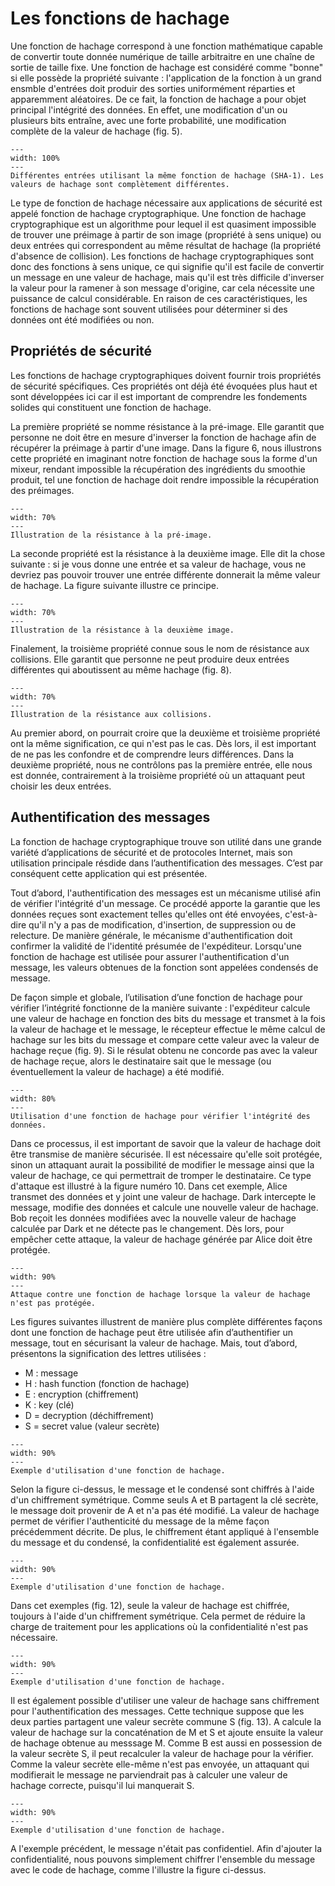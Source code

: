 # Les fonctions de hachage

Une fonction de hachage correspond à une fonction mathématique capable de convertir toute donnée numérique de taille arbitraitre en une chaîne de sortie de taille fixe. Une fonction de hachage est considéré comme "bonne" si elle possède la propriété suivante : l'application de la fonction à un grand ensmble d'entrées doit produir des sorties uniformément réparties et apparemment aléatoires. De ce fait, la fonction de hachage a pour objet principal l'intégrité des données. En effet, une modification d'un ou plusieurs bits entraîne, avec une forte probabilité, une modification complète de la valeur de hachage (fig. 5).

```{figure} figures/hash_function.png
---
width: 100%
---
Différentes entrées utilisant la même fonction de hachage (SHA-1). Les valeurs de hachage sont complètement différentes. 
```

Le type de fonction de hachage nécessaire aux applications de sécurité est appelé fonction de hachage cryptographique. Une fonction de hachage cryptographique est un algorithme pour lequel il est quasiment impossible de trouver une préimage à partir de son image (propriété à sens unique) ou deux entrées qui correspondent au même résultat de hachage (la propriété d'absence de collision). Les fonctions de hachage cryptographiques sont donc des fonctions à sens unique, ce qui signifie qu'il est facile de convertir un message en une valeur de hachage, mais qu'il est très difficile d'inverser la valeur pour la ramener à son message d'origine, car cela nécessite une puissance de calcul considérable. En raison de ces caractéristiques, les fonctions de hachage sont souvent utilisées pour déterminer si des données ont été modifiées ou non. 


## Propriétés de sécurité

Les fonctions de hachage cryptographiques doivent fournir trois propriétés de sécurité spécifiques. Ces propriétés ont déjà été évoquées plus haut et sont développées ici car il est important de comprendre les fondements solides qui constituent une fonction de hachage. 

La première propriété se nomme résistance à la pré-image. Elle garantit que personne ne doit être en mesure d'inverser la fonction de hachage afin de récupérer la préimage à partir d'une image. Dans la figure 6, nous illustrons cette propriété en imaginant notre fonction de hachage sous la forme d'un mixeur, rendant impossible la récupération des ingrédients du smoothie produit, tel une fonction de hachage doit rendre impossible la récupération des préimages.

```{figure} figures/propriete1.png
---
width: 70%
---
Illustration de la résistance à la pré-image. 
```

La seconde propriété est la résistance à la deuxième image. Elle dit la chose suivante : si je vous donne une entrée et sa valeur de hachage, vous ne devriez pas pouvoir trouver une entrée différente donnerait la même valeur de hachage. La figure suivante illustre ce principe.

```{figure} figures/propriete2.png
---
width: 70%
---
Illustration de la résistance à la deuxième image. 
```

Finalement, la troisième propriété connue sous le nom de résistance aux collisions. Elle garantit que personne ne peut produire deux entrées différentes qui aboutissent au même hachage (fig. 8).

```{figure} figures/propriete3.png
---
width: 70%
---
Illustration de la résistance aux collisions. 
```
Au premier abord, on pourrait croire que la deuxième et troisième propriété ont la même signification, ce qui n'est pas le cas. Dès lors, il est important de ne pas les confondre et de comprendre leurs différences. Dans la deuxième propriété, nous ne contrôlons pas la première entrée, elle nous est donnée, contrairement à la troisième propriété où un attaquant peut choisir les deux entrées.

## Authentification des messages

La fonction de hachage cryptographique trouve son utilité dans une grande variété d’applications de sécurité et de protocoles Internet, mais son utilisation principale résdide dans l’authentification des messages. C’est par conséquent cette application qui est présentée.

Tout d’abord, l'authentification des messages est un mécanisme utilisé afin de vérifier l'intégrité d'un message. Ce procédé apporte la garantie que les données reçues sont exactement telles qu'elles ont été envoyées, c'est-à-dire qu'il n'y a pas de modification, d'insertion, de suppression ou de relecture. De manière générale, le mécanisme d'authentification doit confirmer la validité de l'identité présumée de l'expéditeur. Lorsqu'une fonction de hachage est utilisée pour assurer l'authentification d'un message, les valeurs obtenues de la fonction sont appelées condensés de message.

De façon simple et globale, l’utilisation d’une fonction de hachage pour vérifier l’intégrité fonctionne de la manière suivante : l'expéditeur calcule une valeur de hachage en fonction des bits du message et transmet à la fois la valeur de hachage et le message, le récepteur effectue le même calcul de hachage sur les bits du message et compare cette valeur avec la valeur de hachage reçue (fig. 9). Si le résulat obtenu ne concorde pas avec la valeur de hachage reçue, alors le destinataire sait que le message (ou éventuellement la valeur de hachage) a été modifié.

```{figure} figures/integrite1.png
---
width: 80%
---
Utilisation d'une fonction de hachage pour vérifier l'intégrité des données. 
```
Dans ce processus, il est important de savoir que la valeur de hachage doit être transmise de manière sécurisée. Il est nécessaire qu'elle soit protégée, sinon un attaquant aurait la possibilité de modifier le message ainsi que la valeur de hachage, ce qui permettrait de tromper le destinataire. Ce type d'attaque est illustré à la figure numéro 10. Dans cet exemple, Alice transmet des données et y joint une valeur de hachage. Dark intercepte le message, modifie des données et calcule une nouvelle valeur de hachage. Bob reçoit les données modifiées avec la nouvelle valeur de hachage calculée par Dark et ne détecte pas le changement. Dès lors, pour empêcher cette attaque, la valeur de hachage générée par Alice doit être protégée. 


```{figure} figures/integrite2.png
---
width: 90%
---
Attaque contre une fonction de hachage lorsque la valeur de hachage n'est pas protégée. 
```

Les figures suivantes illustrent de manière plus complète différentes façons dont une fonction de hachage peut être utilisée afin d’authentifier un message, tout en sécurisant la valeur de hachage. Mais, tout d’abord, présentons la signification des lettres utilisées : 

- M : message
- H : hash function (fonction de hachage)
- E : encryption (chiffrement)
- K : key (clé)
- D = decryption (déchiffrement)
- S = secret value (valeur secrète)

```{figure} figures/hash1.png
---
width: 90%
---
Exemple d'utilisation d'une fonction de hachage. 
```

Selon la figure ci-dessus, le message et le condensé sont chiffrés à l'aide d'un chiffrement symétrique. Comme seuls A et B partagent la clé secrète, le message doit provenir de A et n'a pas été modifié. La valeur de hachage permet de vérifier l'authenticité du message de la même façon précédemment décrite. De plus, le chiffrement étant appliqué à l'ensemble du message et du condensé, la confidentialité est également assurée.

```{figure} figures/hash2.png
---
width: 90%
---
Exemple d'utilisation d'une fonction de hachage. 
```

Dans cet exemples (fig. 12), seule la valeur de hachage est chiffrée, toujours à l'aide d'un chiffrement symétrique. Cela permet de réduire la charge de traitement pour les applications où la confidentialité n'est pas nécessaire.

```{figure} figures/hash3.png
---
width: 90%
---
Exemple d'utilisation d'une fonction de hachage. 
```

Il est également possible d'utiliser une valeur de hachage sans chiffrement pour l'authentification des messages. Cette technique suppose que les deux parties partagent une valeur secrète commune S (fig. 13). A calcule la valeur de hachage sur la concaténation de M et S et ajoute ensuite la valeur de hachage obtenue au messsage M. Comme B est aussi en possession de la valeur secrète S, il peut recalculer la valeur de hachage pour la vérifier. Comme la valeur secrète elle-même n'est pas envoyée, un attaquant qui modifierait le message ne parviendrait pas à calculer une valeur de hachage correcte, puisqu'il lui manquerait S.

```{figure} figures/hash4.png
---
width: 90%
---
Exemple d'utilisation d'une fonction de hachage. 
```

A l'exemple précédent, le message n'était pas confidentiel. Afin d'ajouter la confidentialité, nous pouvons simplement chiffrer l'ensemble du message avec le code de hachage, comme l'illustre la figure ci-dessus.
